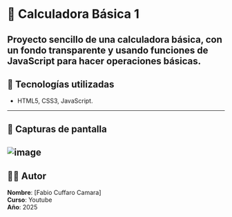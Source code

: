 # 📝 Calculadora Básica 1

Proyecto sencillo de una calculadora básica, con un fondo transparente y usando funciones de JavaScript para hacer operaciones básicas.
---

## 🚀 Tecnologías utilizadas

- HTML5, CSS3, JavaScript.
---

## 📸 Capturas de pantalla

![image](https://github.com/user-attachments/assets/c3629dec-a693-470a-80f3-1113ab63f2cf)
---


## 👨‍🎓 Autor

**Nombre**: [Fabio Cuffaro Camara]  
**Curso**: Youtube     
**Año**: 2025
